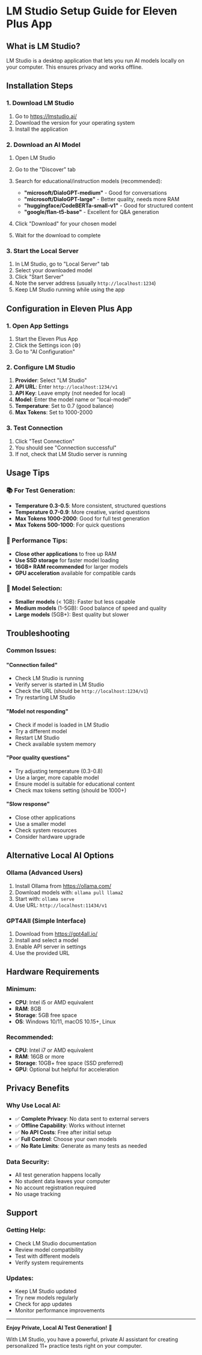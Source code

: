 # LM Studio Setup Guide for Eleven Plus App

## What is LM Studio?
LM Studio is a desktop application that lets you run AI models locally on your computer. This ensures privacy and works offline.

## Installation Steps

### 1. Download LM Studio
1. Go to https://lmstudio.ai/
2. Download the version for your operating system
3. Install the application

### 2. Download an AI Model
1. Open LM Studio
2. Go to the "Discover" tab
3. Search for educational/instruction models (recommended):
   - **"microsoft/DialoGPT-medium"** - Good for conversations
   - **"microsoft/DialoGPT-large"** - Better quality, needs more RAM
   - **"huggingface/CodeBERTa-small-v1"** - Good for structured content
   - **"google/flan-t5-base"** - Excellent for Q&A generation

4. Click "Download" for your chosen model
5. Wait for the download to complete

### 3. Start the Local Server
1. In LM Studio, go to "Local Server" tab
2. Select your downloaded model
3. Click "Start Server"
4. Note the server address (usually `http://localhost:1234`)
5. Keep LM Studio running while using the app

## Configuration in Eleven Plus App

### 1. Open App Settings
1. Start the Eleven Plus App
2. Click the Settings icon (⚙️)
3. Go to "AI Configuration"

### 2. Configure LM Studio
1. **Provider**: Select "LM Studio"
2. **API URL**: Enter `http://localhost:1234/v1`
3. **API Key**: Leave empty (not needed for local)
4. **Model**: Enter the model name or "local-model"
5. **Temperature**: Set to 0.7 (good balance)
6. **Max Tokens**: Set to 1000-2000

### 3. Test Connection
1. Click "Test Connection"
2. You should see "Connection successful"
3. If not, check that LM Studio server is running

## Usage Tips

### 📚 For Test Generation:
- **Temperature 0.3-0.5**: More consistent, structured questions
- **Temperature 0.7-0.9**: More creative, varied questions
- **Max Tokens 1000-2000**: Good for full test generation
- **Max Tokens 500-1000**: For quick questions

### 🔧 Performance Tips:
- **Close other applications** to free up RAM
- **Use SSD storage** for faster model loading
- **16GB+ RAM recommended** for larger models
- **GPU acceleration** available for compatible cards

### 🎯 Model Selection:
- **Smaller models** (< 1GB): Faster but less capable
- **Medium models** (1-5GB): Good balance of speed and quality
- **Large models** (5GB+): Best quality but slower

## Troubleshooting

### Common Issues:

#### "Connection failed"
- Check LM Studio is running
- Verify server is started in LM Studio
- Check the URL (should be `http://localhost:1234/v1`)
- Try restarting LM Studio

#### "Model not responding"
- Check if model is loaded in LM Studio
- Try a different model
- Restart LM Studio
- Check available system memory

#### "Poor quality questions"
- Try adjusting temperature (0.3-0.8)
- Use a larger, more capable model
- Ensure model is suitable for educational content
- Check max tokens setting (should be 1000+)

#### "Slow response"
- Close other applications
- Use a smaller model
- Check system resources
- Consider hardware upgrade

## Alternative Local AI Options

### Ollama (Advanced Users)
1. Install Ollama from https://ollama.com/
2. Download models with: `ollama pull llama2`
3. Start with: `ollama serve`
4. Use URL: `http://localhost:11434/v1`

### GPT4All (Simple Interface)
1. Download from https://gpt4all.io/
2. Install and select a model
3. Enable API server in settings
4. Use the provided URL

## Hardware Requirements

### Minimum:
- **CPU**: Intel i5 or AMD equivalent
- **RAM**: 8GB
- **Storage**: 5GB free space
- **OS**: Windows 10/11, macOS 10.15+, Linux

### Recommended:
- **CPU**: Intel i7 or AMD equivalent
- **RAM**: 16GB or more
- **Storage**: 10GB+ free space (SSD preferred)
- **GPU**: Optional but helpful for acceleration

## Privacy Benefits

### Why Use Local AI:
- ✅ **Complete Privacy**: No data sent to external servers
- ✅ **Offline Capability**: Works without internet
- ✅ **No API Costs**: Free after initial setup
- ✅ **Full Control**: Choose your own models
- ✅ **No Rate Limits**: Generate as many tests as needed

### Data Security:
- All test generation happens locally
- No student data leaves your computer
- No account registration required
- No usage tracking

## Support

### Getting Help:
- Check LM Studio documentation
- Review model compatibility
- Test with different models
- Verify system requirements

### Updates:
- Keep LM Studio updated
- Try new models regularly
- Check for app updates
- Monitor performance improvements

---

**Enjoy Private, Local AI Test Generation!** 🚀

With LM Studio, you have a powerful, private AI assistant for creating personalized 11+ practice tests right on your computer.
